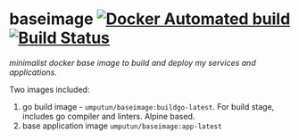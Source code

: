 # baseimage [![Docker Automated build](https://img.shields.io/docker/automated/jrottenberg/ffmpeg.svg)](https://hub.docker.com/r/umputun/baseimage/) [![Build Status](https://travis-ci.org/umputun/baseimage.svg?branch=master)](https://travis-ci.org/umputun/baseimage)

_minimalist docker base image to build and deploy my services and applications._

Two images included:

1. go build image - `umputun/baseimage:buildgo-latest`. For build stage, includes go compiler and linters. Alpine based.
2. base application image `umputun/baseimage:app-latest`
